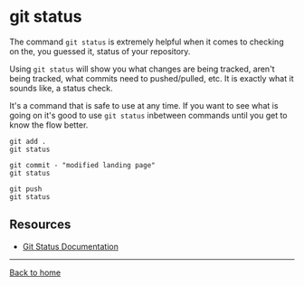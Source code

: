# git status

The command `git status` is extremely helpful when it  comes to checking on the, you guessed it, status of your repository.

Using `git status` will show you what changes are being tracked, aren't being tracked, what commits need to pushed/pulled, etc. It is exactly what it sounds like, a status check.

It's a command that is safe to use at any time. If you want to see  what is going on it's good to use `git status` inbetween commands until you get to know the flow better.

```
git add .
git status

git commit - "modified landing page"
git status

git push
git status
```

## Resources

- [ Git Status Documentation](https://git-scm.com/docs/git-status)

---

[Back to home](../README.md)